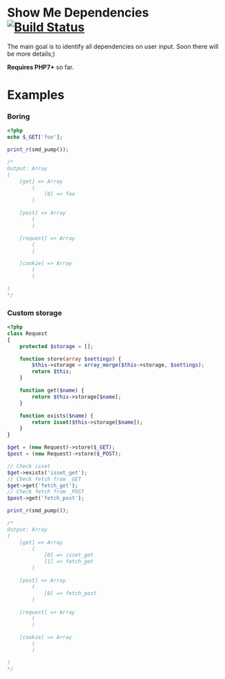# Show Me Dependencies [![Build Status](https://travis-ci.org/buglloc/php-smd.svg?branch=master)](https://travis-ci.org/buglloc/php-smd)
The main goal is to identify all dependencies on user input. Soon there will be more details;)

**Requires PHP7+** so far.
# Examples
### Boring
```php
<?php
echo $_GET['foo'];

print_r(smd_pump());

/*
Output: Array
(
    [get] => Array
        (
            [0] => foo
        )

    [post] => Array
        (
        )

    [request] => Array
        (
        )

    [cookie] => Array
        (
        )

)
*/
```

### Custom storage
```php
<?php
class Request
{
	protected $storage = [];

	function store(array $settings) {
		$this->storage = array_merge($this->storage, $settings);
		return $this;
	}

	function get($name) {
		return $this->storage[$name];
	}

	function exists($name) {
		return isset($this->storage[$name]);
	}
}

$get = (new Request)->store($_GET);
$post = (new Request)->store($_POST);

// Check isset
$get->exists('isset_get');
// Check fetch from _GET
$get->get('fetch_get');
// Check fetch from _POST
$post->get('fetch_post');

print_r(smd_pump());

/*
Output: Array
(
    [get] => Array
        (
            [0] => isset_get
            [1] => fetch_get
        )

    [post] => Array
        (
            [0] => fetch_post
        )

    [request] => Array
        (
        )

    [cookie] => Array
        (
        )

)
*/
```
